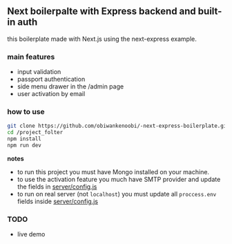 ## Next boilerpalte with Express backend and built-in auth 
this boilerplate made with Next.js using the next-express example.

### main features
* input validation
* passport authentication
* side menu drawer in the /admin page
* user activation by email


### how to use

```sh
git clone https://github.com/obiwankenoobi/-next-express-boilerplate.git
cd /project_folter
npm install
npm run dev
```

**notes** 
* to run this project you must have Mongo installed on your machine. 
* to use the activation feature you much have SMTP provider and update the fields in [server/config.js](/server/config.js)
* to run on real server (not `localhost`) you must update all `proccess.env` fields inside [server/config.js](/server/config.js)


### TODO
* live demo
